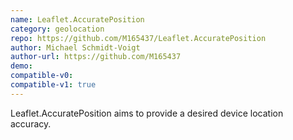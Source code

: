 ```yaml
---
name: Leaflet.AccuratePosition
category: geolocation
repo: https://github.com/M165437/Leaflet.AccuratePosition
author: Michael Schmidt-Voigt
author-url: https://github.com/M165437
demo: 
compatible-v0:
compatible-v1: true
---
```


Leaflet.AccuratePosition aims to provide a desired device location accuracy.
